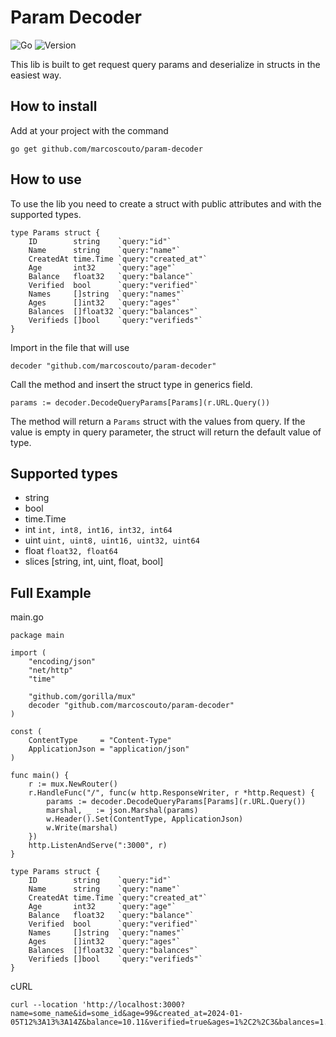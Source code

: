 # Param Decoder

![Go](https://img.shields.io/badge/1.21-100000?style=flat&logo=go&logoColor=FFFFFF&labelColor=76E1FE&color=FFFFFF) ![Version](https://img.shields.io/badge/v0.0.2-100000?style=flat&logo=git&logoColor=FFFFFF&labelColor=76E1FE&color=FFFFFF)

This lib is built to get request query params and deserialize in structs in the easiest way.

## How to install

Add at your project with the command

```
go get github.com/marcoscouto/param-decoder
```

## How to use

To use the lib you need to create a struct with public attributes and with the supported types.

```
type Params struct {
	ID        string    `query:"id"`
	Name      string    `query:"name"`
	CreatedAt time.Time `query:"created_at"`
	Age       int32     `query:"age"`
	Balance   float32   `query:"balance"`
	Verified  bool      `query:"verified"`
	Names     []string  `query:"names"`
	Ages      []int32   `query:"ages"`
	Balances  []float32 `query:"balances"`
	Verifieds []bool    `query:"verifieds"`
}
```

Import in the file that will use

```
decoder "github.com/marcoscouto/param-decoder"
```

Call the method and insert the struct type in generics field.

```
params := decoder.DecodeQueryParams[Params](r.URL.Query())
```

The method will return a `Params` struct with the values from query. If the value is empty in query parameter, the struct will return the default value of type.

## Supported types

- string
- bool
- time.Time
- int
`int, int8, int16, int32, int64`
- uint
`uint, uint8, uint16, uint32, uint64`
- float
`float32, float64`
- slices [string, int, uint, float, bool]

## Full Example

main.go

```
package main

import (
	"encoding/json"
	"net/http"
	"time"

	"github.com/gorilla/mux"
	decoder "github.com/marcoscouto/param-decoder"
)

const (
	ContentType     = "Content-Type"
	ApplicationJson = "application/json"
)

func main() {
	r := mux.NewRouter()
	r.HandleFunc("/", func(w http.ResponseWriter, r *http.Request) {
		params := decoder.DecodeQueryParams[Params](r.URL.Query())
		marshal, _ := json.Marshal(params)
		w.Header().Set(ContentType, ApplicationJson)
		w.Write(marshal)
	})
	http.ListenAndServe(":3000", r)
}

type Params struct {
	ID        string    `query:"id"`
	Name      string    `query:"name"`
	CreatedAt time.Time `query:"created_at"`
	Age       int32     `query:"age"`
	Balance   float32   `query:"balance"`
	Verified  bool      `query:"verified"`
	Names     []string  `query:"names"`
	Ages      []int32   `query:"ages"`
	Balances  []float32 `query:"balances"`
	Verifieds []bool    `query:"verifieds"`
}
```

cURL
```
curl --location 'http://localhost:3000?name=some_name&id=some_id&age=99&created_at=2024-01-05T12%3A13%3A14Z&balance=10.11&verified=true&ages=1%2C2%2C3&balances=1.1%2C2.2%2C3.3&verifieds=true%2Cfalse%2Ctrue&names=a%2Cb%2Cc'
```